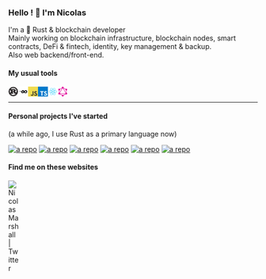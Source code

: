 ### Hello ! 👋 I'm Nicolas 

I'm a 🦀 Rust & blockchain developer    
Mainly working on blockchain infrastructure, blockchain nodes, smart contracts, DeFi & fintech, identity, key management & backup.    
Also web backend/front-end.






#### My usual tools
<img align="left" height="20" src="https://raw.githubusercontent.com/github/explore/80688e429a7d4ef2fca1e82350fe8e3517d3494d/topics/rust/rust.png">
<img align="left" height="20" src="https://raw.githubusercontent.com/github/explore/80688e429a7d4ef2fca1e82350fe8e3517d3494d/topics/go/go.png">
<img align="left" height="20" src="https://raw.githubusercontent.com/github/explore/80688e429a7d4ef2fca1e82350fe8e3517d3494d/topics/javascript/javascript.png">
<img align="left" height="20" src="https://raw.githubusercontent.com/github/explore/80688e429a7d4ef2fca1e82350fe8e3517d3494d/topics/typescript/typescript.png">
<img align="left" height="20" src="https://raw.githubusercontent.com/github/explore/80688e429a7d4ef2fca1e82350fe8e3517d3494d/topics/react/react.png">
<img align="left" height="20" src="https://raw.githubusercontent.com/github/explore/5c058a388828bb5fde0bcafd4bc867b5bb3f26f3/topics/graphql/graphql.png">

<br/>

<!--
<br/>![Nicolas's github stats](https://github-readme-stats.vercel.app/api?username=nmrshll&count_private=true&show_icons=true&theme=radical)
-->


---
#### Personal projects I've started
(a while ago, I use Rust as a primary language now)


[![a repo](https://github-readme-stats.vercel.app/api/pin?username=gphotosuploader&repo=gphotos-uploader-cli)](https://github.com/gphotosuploader/gphotos-uploader-cli)
[![a repo](https://github-readme-stats.vercel.app/api/pin?username=nmrshll&repo=google-photos-api-client-go)](https://github.com/nmrshll/)
[![a repo](https://github-readme-stats.vercel.app/api/pin?username=nmrshll&repo=auth-rs-warp)](https://github.com/nmrshll/auth-rs-warp)
[![a repo](https://github-readme-stats.vercel.app/api/pin?username=nmrshll&repo=kademlia-dht-rs)](https://github.com/nmrshll/kademlia-dht-rs)
[![a repo](https://github-readme-stats.vercel.app/api/pin?username=nmrshll&repo=oauth2-noserver)](https://github.com/nmrshll/oauth2-noserver)
[![a repo](https://github-readme-stats.vercel.app/api/pin?username=nmrshll&repo=go-httpclient-middl)](https://github.com/nmrshll/go-httpclient-middl)



#### Find me on these websites
<a href="https://twitter.com/nmarshallfr"> <img align="left" alt="Nicolas Marshall | Twitter" width="21px" src="https://raw.githubusercontent.com/anuraghazra/anuraghazra/master/assets/twitter.svg" /></a>
<br/>

